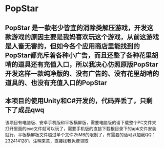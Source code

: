 # PopStar
PopStar 是一款老少皆宜的消除类解压游戏，开发这款游戏的原因主要是我妈喜欢玩这个游戏，从前这游戏是人畜无害的，但如今各个应用商店里能找到的PopStar都充斥着各种小广告，而且还整了各种花里胡哨的道具还有充值入口，所以我决心仿照原版PopStar开发这样一款纯净版的、没有广告的、没有花里胡哨的道具的、也没有充值入口的PopStar
---
本项目的使用Unity和C#开发的，代码弄丢了，只剩下了成品qwq
---
该项目有电脑版、安卓手机版和平板横屏版，需要电脑版的请下载整个PC文件夹打开里面的exe文件就可以玩了，需要手机版的直接下载根目录下的apk文件安装就行，平板横屏板文件超过单个文件25MB的限制了，有需要的话可以加我QQ：2324141281，注明来意，直接找我免费领取
